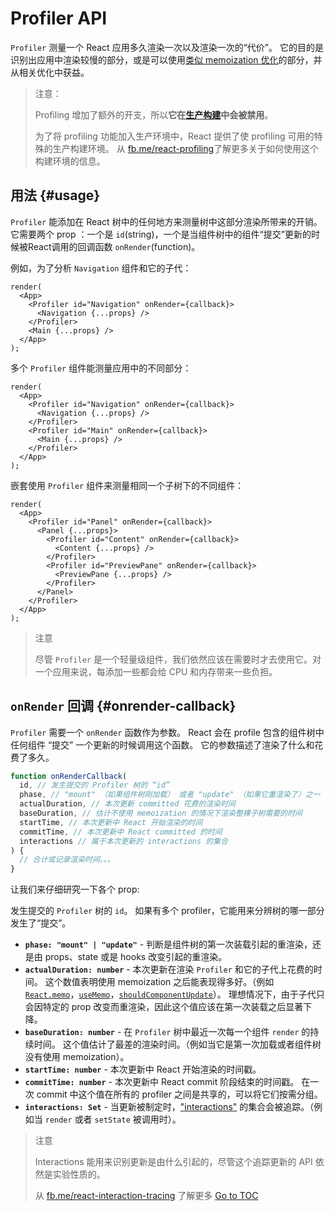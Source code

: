 
# Profiler API


`Profiler` 测量一个 React 应用多久渲染一次以及渲染一次的“代价”。
它的目的是识别出应用中渲染较慢的部分，或是可以使用[类似 memoization 优化](./hooks-faq.html#how-to-memoize-calculations)的部分，并从相关优化中获益。

> 注意：
>
> Profiling 增加了额外的开支，所以**它在[生产构建](./optimizing-performance.html#use-the-production-build)中会被禁用**。
>
> 为了将 profiling 功能加入生产环境中，React 提供了使 profiling 可用的特殊的生产构建环境。
> 从 [fb.me/react-profiling](https://fb.me/react-profiling)了解更多关于如何使用这个构建环境的信息。

## 用法 {#usage}

`Profiler` 能添加在 React 树中的任何地方来测量树中这部分渲染所带来的开销。
它需要两个 prop ：一个是 `id`(string)，一个是当组件树中的组件“提交”更新的时候被React调用的回调函数 `onRender`(function)。

例如，为了分析 `Navigation` 组件和它的子代：

```js{3}
render(
  <App>
    <Profiler id="Navigation" onRender={callback}>
      <Navigation {...props} />
    </Profiler>
    <Main {...props} />
  </App>
);
```

多个 `Profiler` 组件能测量应用中的不同部分：
```js{3,6}
render(
  <App>
    <Profiler id="Navigation" onRender={callback}>
      <Navigation {...props} />
    </Profiler>
    <Profiler id="Main" onRender={callback}>
      <Main {...props} />
    </Profiler>
  </App>
);
```

嵌套使用 `Profiler` 组件来测量相同一个子树下的不同组件：

```js{3,5,8}
render(
  <App>
    <Profiler id="Panel" onRender={callback}>
      <Panel {...props}>
        <Profiler id="Content" onRender={callback}>
          <Content {...props} />
        </Profiler>
        <Profiler id="PreviewPane" onRender={callback}>
          <PreviewPane {...props} />
        </Profiler>
      </Panel>
    </Profiler>
  </App>
);
```

> 注意
>
> 尽管 `Profiler` 是一个轻量级组件，我们依然应该在需要时才去使用它。对一个应用来说，每添加一些都会给 CPU 和内存带来一些负担。

## `onRender` 回调 {#onrender-callback}

`Profiler` 需要一个 `onRender` 函数作为参数。
React 会在 profile 包含的组件树中任何组件 “提交” 一个更新的时候调用这个函数。
它的参数描述了渲染了什么和花费了多久。

```js
function onRenderCallback(
  id, // 发生提交的 Profiler 树的 “id”
  phase, // "mount" （如果组件树刚加载） 或者 "update" （如果它重渲染了）之一
  actualDuration, // 本次更新 committed 花费的渲染时间
  baseDuration, // 估计不使用 memoization 的情况下渲染整棵子树需要的时间
  startTime, // 本次更新中 React 开始渲染的时间
  commitTime, // 本次更新中 React committed 的时间
  interactions // 属于本次更新的 interactions 的集合
) {
  // 合计或记录渲染时间。。。
}
```

让我们来仔细研究一下各个 prop:

发生提交的 `Profiler` 树的 `id`。
如果有多个 profiler，它能用来分辨树的哪一部分发生了“提交”。
* **`phase: "mount" | "update"`** -
判断是组件树的第一次装载引起的重渲染，还是由 props、state 或是 hooks 改变引起的重渲染。
* **`actualDuration: number`** -
本次更新在渲染 `Profiler` 和它的子代上花费的时间。
这个数值表明使用 memoization 之后能表现得多好。（例如 [`React.memo`](./react-api.html#reactmemo)，[`useMemo`](./hooks-reference.html#usememo)，[`shouldComponentUpdate`](./hooks-faq.html#how-do-i-implement-shouldcomponentupdate)）。
理想情况下，由于子代只会因特定的 prop 改变而重渲染，因此这个值应该在第一次装载之后显著下降。
* **`baseDuration: number`** -
在 `Profiler` 树中最近一次每一个组件 `render` 的持续时间。
这个值估计了最差的渲染时间。（例如当它是第一次加载或者组件树没有使用 memoization）。
* **`startTime: number`** -
本次更新中 React 开始渲染的时间戳。
* **`commitTime: number`** -
本次更新中 React commit 阶段结束的时间戳。
在一次 commit 中这个值在所有的 profiler 之间是共享的，可以将它们按需分组。
* **`interactions: Set`** -
当更新被制定时，["interactions"](https://fb.me/react-interaction-tracing) 的集合会被追踪。（例如当 `render` 或者 `setState` 被调用时）。

> 注意
>
> Interactions 能用来识别更新是由什么引起的，尽管这个追踪更新的 API 依然是实验性质的。
>
> 从 [fb.me/react-interaction-tracing](https://fb.me/react-interaction-tracing) 了解更多
<span style="float: footnote;"><a href="./index.html#toc">Go to TOC</a></span>
